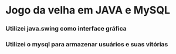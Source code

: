 # Jogo da velha em JAVA e MySQL

### Utilizei java.swing como interface gráfica
### Utilizei o mysql para armazenar usuários e suas vitórias

